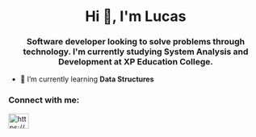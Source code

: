 <h1 align="center">Hi 👋, I'm Lucas</h1>
<h3 align="center">Software developer looking to solve problems through technology. I'm currently studying System Analysis and Development at XP Education College.</h3>

- 🌱 I’m currently learning **Data Structures**

<h3 align="left">Connect with me:</h3>
<p align="left">
<a href="https://www.linkedin.com/in/lucasvilar/" target="blank"><img align="center" src="https://raw.githubusercontent.com/rahuldkjain/github-profile-readme-generator/master/src/images/icons/Social/linked-in-alt.svg" alt="https://www.linkedin.com/in/lucasvilar/" height="30" width="40" /></a>
</p>
